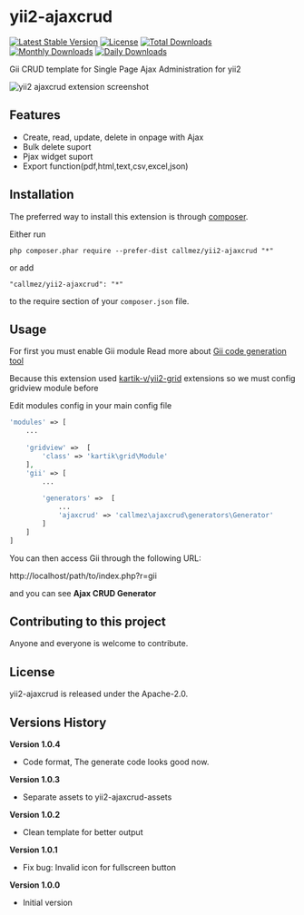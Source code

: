 yii2-ajaxcrud
=============
[![Latest Stable Version](https://poser.pugx.org/callmez/yii2-ajaxcrud/v/stable)](https://packagist.org/packages/callmez/yii2-ajaxcrud)
[![License](https://poser.pugx.org/callmez/yii2-ajaxcrud/license)](https://packagist.org/packages/callmez/yii2-ajaxcrud)
[![Total Downloads](https://poser.pugx.org/callmez/yii2-ajaxcrud/downloads)](https://packagist.org/packages/callmez/yii2-ajaxcrud)
[![Monthly Downloads](https://poser.pugx.org/callmez/yii2-ajaxcrud/d/monthly)](https://packagist.org/packages/callmez/yii2-ajaxcrud)
[![Daily Downloads](https://poser.pugx.org/callmez/yii2-ajaxcrud/d/daily)](https://packagist.org/packages/callmez/yii2-ajaxcrud)

Gii CRUD template for Single Page Ajax Administration for yii2

![yii2 ajaxcrud extension screenshot](https://c1.staticflickr.com/1/330/18659931433_6e3db2461d_o.png "yii2 ajaxcrud extension screenshot")


Features
------------
+ Create, read, update, delete in onpage with Ajax
+ Bulk delete suport
+ Pjax widget suport
+ Export function(pdf,html,text,csv,excel,json)

Installation
------------

The preferred way to install this extension is through [composer](http://getcomposer.org/download/).

Either run

```
php composer.phar require --prefer-dist callmez/yii2-ajaxcrud "*"
```

or add

```
"callmez/yii2-ajaxcrud": "*"
```

to the require section of your `composer.json` file.


Usage
-----
For first you must enable Gii module Read more about [Gii code generation tool](http://www.yiiframework.com/doc-2.0/guide-tool-gii.html)

Because this extension used [kartik-v/yii2-grid](https://github.com/kartik-v/yii2-grid) extensions so we must config gridview module before

Edit modules config in your main config file
````php
'modules' => [
    ...
    
    'gridview' =>  [
        'class' => 'kartik\grid\Module'
    ],
    'gii' => [
        ...
        
        'generators' =>  [
            ...
            'ajaxcrud' => 'callmez\ajaxcrud\generators\Generator'
        ]
    ]
]
````

You can then access Gii through the following URL:

http://localhost/path/to/index.php?r=gii

and you can see <b>Ajax CRUD Generator</b>


Contributing to this project
----------------------------

Anyone and everyone is welcome to contribute. 

License
----------------------------
yii2-ajaxcrud is released under the Apache-2.0.

Versions History
----------------------------
<b>Version 1.0.4</b>
+ Code format, The generate code looks good now.

<b>Version 1.0.3</b>
+ Separate assets to yii2-ajaxcrud-assets

<b>Version 1.0.2</b>
+ Clean template for better output

<b>Version 1.0.1</b>
+ Fix bug: Invalid icon for fullscreen button

<b>Version 1.0.0</b>
+ Initial version
